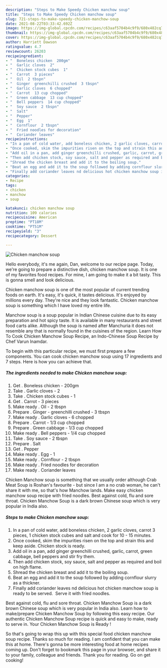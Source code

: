```yaml
---
description: "Steps to Make Speedy Chicken manchow soup"
title: "Steps to Make Speedy Chicken manchow soup"
slug: 721-steps-to-make-speedy-chicken-manchow-soup
date: 2021-08-22T03:33:42.692Z
image: https://img-global.cpcdn.com/recipes/c63aaf5704b4c9f9/680x482cq70/chicken-manchow-soup-recipe-main-photo.jpg
thumbnail: https://img-global.cpcdn.com/recipes/c63aaf5704b4c9f9/680x482cq70/chicken-manchow-soup-recipe-main-photo.jpg
cover: https://img-global.cpcdn.com/recipes/c63aaf5704b4c9f9/680x482cq70/chicken-manchow-soup-recipe-main-photo.jpg
author: Harriett Dawson
ratingvalue: 4.7
reviewcount: 26203
recipeingredient:
- "  Boneless chicken  200gm"
- "  Garlic cloves  2"
- "  Chicken stock cubes  1"
- "  Carrot  3 pieces"
- "  Oil  2 tbspn"
- "  Ginger  greenchilli crushed  3 tbspn"
- "  Garlic cloves  6 chopped"
- "  Carrot  13 cup chopped"
- "  Green cabbage  13 cup chopped"
- "  Bell peppers  14 cup chopped"
- "  Soy sauce  2 tbspn"
- "  Salt"
- "  Pepper"
- "  Egg  1"
- "  Cornflour  2 tbspn"
- "  Fried noodles for decoration"
- "  Coriander leaves"
recipeinstructions:
- "In a pan of cold water, add boneless chicken, 2 garlic cloves, carrot 3 pieces, 1 chicken stock cubes and salt and cook for 10 - 15 minutes."
- "Once cooked, skim the impurities risen on the top and strain this and keep aside. Chicken stock is ready."
- "Add oil in a pan, add ginger greenchilli crushed, garlic, carrot, green cabbage, bell peppers and stir fry them."
- "Then add chicken stock, soy sauce, salt and pepper as required and boil on high flame."
- "Shread the chicken breast and add it to the boiling soup."
- "Beat an egg and add it to the soup followed by adding cornflour slurry as a thickner."
- "Finally add coriander leaves nd delicious hot chicken manchow soup is ready to be served.  Serve it with fried noodles."
categories:
- Recipe
tags:
- chicken
- manchow
- soup

katakunci: chicken manchow soup 
nutrition: 109 calories
recipecuisine: American
preptime: "PT18M"
cooktime: "PT51M"
recipeyield: "3"
recipecategory: Dessert

---
```



![Chicken manchow soup](https://img-global.cpcdn.com/recipes/c63aaf5704b4c9f9/680x482cq70/chicken-manchow-soup-recipe-main-photo.jpg)

Hello everybody, it's me again, Dan, welcome to our recipe page. Today, we're going to prepare a distinctive dish, chicken manchow soup. It is one of my favorites food recipes. For mine, I am going to make it a bit tasty. This is gonna smell and look delicious.

Chicken manchow soup is one of the most popular of current trending foods on earth. It's easy, it's quick, it tastes delicious. It's enjoyed by millions every day. They're nice and they look fantastic. Chicken manchow soup is something which I have loved my entire life.

Manchow soup is a soup popular in Indian Chinese cuisine due to its easy preparation and hot spicy taste. It is available in many restaurants and street food carts alike. Although the soup is named after Manchuria it does not resemble any that is normally found in the cuisines of the region. Learn How To Cook Chicken Manchow Soup Recipe, an Indo-Chinese Soup Recipe by Chef Varun Inamdar.


To begin with this particular recipe, we must first prepare a few components. You can cook chicken manchow soup using 17 ingredients and 7 steps. Here is how you can achieve that.

<!--inarticleads1-->

##### The ingredients needed to make Chicken manchow soup:

1. Get  . Boneless chicken - 200gm
1. Take  . Garlic cloves - 2
1. Take  . Chicken stock cubes - 1
1. Get  . Carrot - 3 pieces
1. Make ready  . Oil - 2 tbspn
1. Prepare  . Ginger - greenchilli crushed - 3 tbspn
1. Make ready  . Garlic cloves - 6 chopped
1. Prepare  . Carrot - 1/3 cup chopped
1. Prepare  . Green cabbage - 1/3 cup chopped
1. Make ready  . Bell peppers - 1/4 cup chopped
1. Take  . Soy sauce - 2 tbspn
1. Prepare  . Salt
1. Get  . Pepper
1. Make ready  . Egg - 1
1. Make ready  . Cornflour - 2 tbspn
1. Make ready  . Fried noodles for decoration
1. Make ready  . Coriander leaves


Chicken Manchow soup is something that we usually order although Crab Meat Soup is Roshan&#39;s favourite - but since I am a no crab woman, he can&#39;t share it with me, so that&#39;s how Manchow lands. Make easy chicken manchow soup recipe with fried noodles. Best against cold, flu and sore throat. Chicken Manchow Soup is a dark brown Chinese soup which is very popular in India also. 

<!--inarticleads2-->

##### Steps to make Chicken manchow soup:

1. In a pan of cold water, add boneless chicken, 2 garlic cloves, carrot 3 pieces, 1 chicken stock cubes and salt and cook for 10 - 15 minutes.
1. Once cooked, skim the impurities risen on the top and strain this and keep aside. Chicken stock is ready.
1. Add oil in a pan, add ginger greenchilli crushed, garlic, carrot, green cabbage, bell peppers and stir fry them.
1. Then add chicken stock, soy sauce, salt and pepper as required and boil on high flame.
1. Shread the chicken breast and add it to the boiling soup.
1. Beat an egg and add it to the soup followed by adding cornflour slurry as a thickner.
1. Finally add coriander leaves nd delicious hot chicken manchow soup is ready to be served.  Serve it with fried noodles.


Best against cold, flu and sore throat. Chicken Manchow Soup is a dark brown Chinese soup which is very popular in India also. Learn how to make/prepare Chicken Manchow Soup by following this easy recipe. Our authentic Chicken Manchow Soup recipe is quick and easy to make, ready to serve in. Your Chicken Manchow Soup is Ready ! 

So that's going to wrap this up with this special food chicken manchow soup recipe. Thanks so much for reading. I am confident that you can make this at home. There's gonna be more interesting food at home recipes coming up. Don't forget to bookmark this page in your browser, and share it to your family, colleague and friends. Thank you for reading. Go on get cooking!
